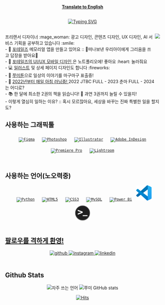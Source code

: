 ##
<div align="center">
   <a href="/README.md"> <b>Translate to English</b> </a>
</div>

<br>

<div align="center">
  
  [![Typing SVG](https://readme-typing-svg.demolab.com?font=Noto+sans&weight=500&size=21&duration=3000&pause=1200&color=7D41E0&background=FFF50000&center=true&vCenter=true&random=true&width=500&lines=%23집착하기%F0%9F%8C%9F+그래픽+디자이너+CCCHUMI.k;UI+디자이너+서비스+기획+공부중!%F0%9F%87%B0%F0%9F%87%B7)](https://git.io/typing-svg)

</div>

<br>
<div><a href="https://www.instagram.com/cchumi.k/"><img src="https://github.com/0918ksw/WASSUP3/assets/152162128/d7afd908-cf40-45ec-8a1b-ebfe8ed6a147" align="right" height="200" /></a>
프리랜서 디자이너 :mage_woman: 광고 디자인, 콘텐츠 디자인, UX 디자인, AI 서비스 기획을 공부하고 있습니다 :smile: <br>
- 🐾 <a href="https://www.pawtales.app/">포테일즈</a> 메모리얼 앱을 만들고 있어요 :: 🌈떠나보낸 우리아이에게 그리움을 쓰고 답장을 받아요🌈 <br>
- 🥰 <a href="https://notefolio.net/cchumi.k/393784"> 포테일즈의 UI/UX 모바일 디자인 </a>은 노트폴리오에! 좋아요 :heart: 눌러줘요 <br>
- 💻 <a href="https://www.instagram.com/pawtales_k/">일러스트</a> 및 상세 페이지 디자인도 합니다 :fireworks: <br>
- 🎨 <a href="https://www.instagram.com/cchumi.k/">쭈미툰</a>으로 일상의 이야기를 마구마구 표출중! <br>
- 🎽 <a href="https://www.instagram.com/ssongwon_k/"> 2022년부터 매일 아침 러닝중! </a> 2022 JTBC FULL - 2023 춘마 FULL - 2024는 어디로? <br>
- 📚 한 달에 최소한 2권의 책을 읽습니다! 🤨 과연 3권까지 늘릴 수 있을지! <br>
- 이렇게 열심히 일하는 이유? :: 혹시 모르잖아요, 세상을 바꾸는 진짜 특별한 일을 할지도?
</div>

## 사용하는 그래픽툴
<div align="center"> 
<code><a href="https://www.figma.com/" target="_blank"><img style="margin: 10px" src="https://profilinator.rishav.dev/skills-assets/figma-icon.svg" alt="Figma" height="50" /></a></code>
<code><a href="https://www.adobe.com/in/products/photoshop.html" target="_blank"><img style="margin: 10px" src="https://profilinator.rishav.dev/skills-assets/photoshop-plain.svg" alt="Photoshop" height="50" /></a></code>
<code><a href="https://www.adobe.com/in/products/illustrator.html" target="_blank"><img style="margin: 10px" src="https://profilinator.rishav.dev/skills-assets/adobe_illustrator-icon.svg" alt="Illustrator" height="50" /></a></code>
<code><a href="https://www.adobe.com/in/products/indesign.html" target="_blank"><img style="margin: 10px" src="https://profilinator.rishav.dev/skills-assets/adobeindesign.svg" alt="Adobe InDesign" height="50" /></a></code>
<code><a href="https://www.adobe.com/in/products/premiere.html" target="_blank"><img style="margin: 10px" src="https://profilinator.rishav.dev/skills-assets/adobepremierepro.png" alt="Premiere Pro" height="50" /></a></code>
<code><a href="https://www.adobe.com/products/photoshop-lightroom.html" target="_blank"><img style="margin: 10px" src="https://profilinator.rishav.dev/skills-assets/lightroom.png" alt="Lightroom" height="50" /></a></code>
</div>
<br>

## 사용하는 언어(노오력중)
<div align="center">  
<code><a href="https://www.python.org/" target="_blank"><img style="margin: 10px" src="https://profilinator.rishav.dev/skills-assets/python-original.svg" alt="Python" height="50" /></a></code>
<code><a href="https://en.wikipedia.org/wiki/HTML5" target="_blank"><img style="margin: 10px" src="https://profilinator.rishav.dev/skills-assets/html5-original-wordmark.svg" alt="HTML5" height="50" /></a></code>
<code><a href="https://www.w3schools.com/css/" target="_blank"><img style="margin: 10px" src="https://profilinator.rishav.dev/skills-assets/css3-original-wordmark.svg" alt="CSS3" height="50" /></a></code>
<code><a href="https://www.mysql.com/" target="_blank"><img style="margin: 10px" src="https://profilinator.rishav.dev/skills-assets/mysql-original-wordmark.svg" alt="MySQL" height="50" /></a></code>
<code><a href="https://powerbi.microsoft.com/en-us/" target="_blank"><img style="margin: 10px" src="https://profilinator.rishav.dev/skills-assets/powerbi.png" alt="Power Bi" height="50" /></a></code>
<code><a href="https://code.visualstudio.com/" target="_blank"><img height="50" src="https://raw.githubusercontent.com/github/explore/80688e429a7d4ef2fca1e82350fe8e3517d3494d/topics/visual-studio-code/visual-studio-code.png"></code>
<code><a href="https://support.apple.com/ko-kr/guide/terminal/pht23b129fed/2.14/mac/14.0" target="_blank"/><img height="50" src="https://raw.githubusercontent.com/github/explore/80688e429a7d4ef2fca1e82350fe8e3517d3494d/topics/terminal/terminal.png"></code>
</div>

<br>

## 팔로우를 격하게 환영!
<div align="center">
<a href="https://github.com/0918ksw" target="_blank">
<img src=https://img.shields.io/badge/github-%2324292e.svg?&style=for-the-badge&logo=github&logoColor=white alt=github style="margin-bottom: 5px;" />
</a>
<a href="https://instagram.com/ssongwon_k" target="_blank">
<img src=https://img.shields.io/badge/instagram-%23000000.svg?&style=for-the-badge&logo=instagram&logoColor=white alt=instagram style="margin-bottom: 5px;" />
</a> 
<a href="https://linkedin.com/in/songwon-kim-a52470119" target="_blank">
<img src=https://img.shields.io/badge/linkedin-%231E77B5.svg?&style=for-the-badge&logo=linkedin&logoColor=white alt=linkedin style="margin-bottom: 5px;" />
</a>
</div>

<br>
  
## Github Stats  

<div align="center">
  
![자주 쓰는 언어](https://github-readme-stats.vercel.app/api/top-langs/?username=0918ksw&hide_progress=true)
![쭈미 GitHub stats](https://github-readme-stats.vercel.app/api?username=0918ksw&show_icons=true&theme=midnight-purple#gh-dark-mode-only)
<br>

</div>

<div align="center">

[![Hits](https://hits.seeyoufarm.com/api/count/incr/badge.svg?url=https%3A%2F%2Fgithub.com%2F0918ksw&count_bg=%237D41E0&title_bg=%23555555&icon=micro-dot-blog.svg&icon_color=%23E7E7E7&title=hits&edge_flat=false)](https://hits.seeyoufarm.com)

</div>
